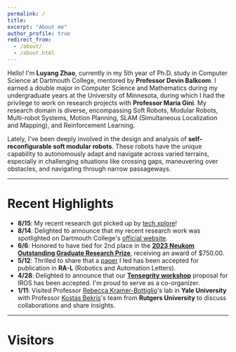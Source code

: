 ```yaml
---
permalink: /
title:
excerpt: "About me"
author_profile: true
redirect_from: 
  - /about/
  - /about.html
---
```


Hello! I'm **Luyang Zhao**, currently in my 5th year of Ph.D. study in Computer Science at Dartmouth College, mentored by **Professor Devin Balkcom**. I earned a double major in Computer Science and Mathematics during my undergraduate years at the University of Minnesota, during which I had the privilege to work on research projects with **Professor Maria Gini**. My research domain is diverse, encompassing Soft Robots, Modular Robots, Multi-robot Systems, Motion Planning, SLAM (Simultaneous Localization and Mapping), and Reinforcement Learning. 

Lately, I've been deeply involved in the design and analysis of **self-reconfigurable soft modular robots**. These robots have the unique capability to autonomously adapt and navigate across varied terrains, especially in challenging situations like crossing gaps, maneuvering over obstacles, and navigating through narrow passageways.

---

# Recent Highlights
- **8/15**: My recent research got picked up by [tech xplore](https://techxplore.com/news/2023-08-science-flexible-robots-soft-modules.amp)!
- **8/14**: Delighted to announce that my recent research work was spotlighted on Dartmouth College's [official website](https://home.dartmouth.edu/news/2023/08/computer-science-researcher-creates-flexible-robots).
- **6/6**: Honored to have tied for 2nd place in the [**2023 Neukom Outstanding Graduate Research Prize**](https://neukom.dartmouth.edu/research/neukom-research-prizes/2023-research-prize-winners), receiving an award of $750.00.
- **5/12**: Thrilled to share that a [paper](https://ieeexplore.ieee.org/document/10146508) I led has been accepted for publication in **RA-L** (Robotics and Automation Letters).
- **4/28**:  Delighted to announce that our [**Tensegrity workshop**](https://www.eng.yale.edu/faboratory/tensegrityworkshop/) proposal for IROS has been accepted. I'm proud to serve as a co-organizer.
- **1/11**: Visited Professor [Rebecca Kramer-Bottiglio](https://www.eng.yale.edu/faboratory/)'s lab in **Yale University** with Professor [Kostas Bekris](https://robotics.cs.rutgers.edu/pracsys/members/kostas-bekris/)'s team from **Rutgers University** to discuss collaborations and share insights.

---
<!-- # Research and Publications
{% include_relative publications.md %} -->

# Visitors
<script type='text/javascript' id='clustrmaps' src='//cdn.clustrmaps.com/map_v2.js?cl=86988e&w=300&t=n&d=2m_nrbYNSsYJOZa9TgwIJgyXixu5GbzjtmXs1Sp4MZo&co=e8dbc9&cmo=ed3838&cmn=32d622&ct=000000'></script>









